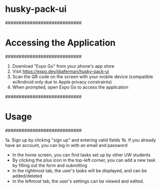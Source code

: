 # husky-pack-ui

############################
# Accessing the Application #
############################

1. Download "Expo Go" from your phone's app store
2. Visit https://expo.dev/@aferman/husky-pack-ui
3. Scan the QR code on the screen with your mobile device (compatible w/Android only due to Apple privacy constraints)
5. When prompted, open Expo Go to access the application

############################
#           Usage          #
############################

1a. Sign up by clicking "sign up" and entering valid fields
1b. If you already have an account, you can log in with an email and password

- In the home screen, you can find tasks set up by other UW students
- By clicking the plus icon in the top-left corner, you can add a new task by filling out the form and submitting
- In the rightmost tab, the user's tasks will be displayed, and can be added/deleted
- In the leftmost tab, the user's settings can be viewed and edited.

